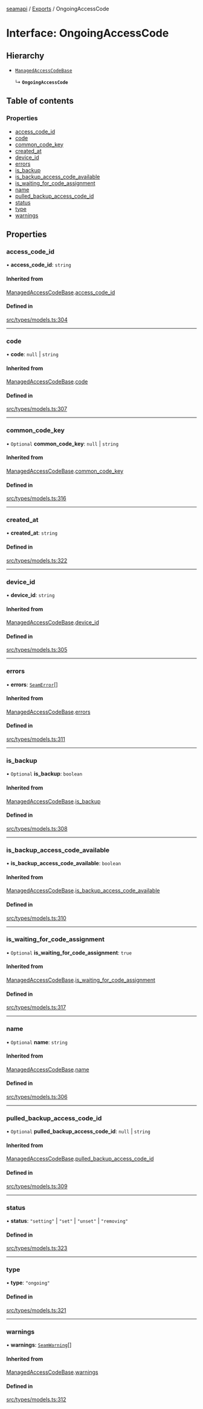 [seamapi](../README.md) / [Exports](../modules.md) / OngoingAccessCode

# Interface: OngoingAccessCode

## Hierarchy

- [`ManagedAccessCodeBase`](ManagedAccessCodeBase.md)

  ↳ **`OngoingAccessCode`**

## Table of contents

### Properties

- [access\_code\_id](OngoingAccessCode.md#access_code_id)
- [code](OngoingAccessCode.md#code)
- [common\_code\_key](OngoingAccessCode.md#common_code_key)
- [created\_at](OngoingAccessCode.md#created_at)
- [device\_id](OngoingAccessCode.md#device_id)
- [errors](OngoingAccessCode.md#errors)
- [is\_backup](OngoingAccessCode.md#is_backup)
- [is\_backup\_access\_code\_available](OngoingAccessCode.md#is_backup_access_code_available)
- [is\_waiting\_for\_code\_assignment](OngoingAccessCode.md#is_waiting_for_code_assignment)
- [name](OngoingAccessCode.md#name)
- [pulled\_backup\_access\_code\_id](OngoingAccessCode.md#pulled_backup_access_code_id)
- [status](OngoingAccessCode.md#status)
- [type](OngoingAccessCode.md#type)
- [warnings](OngoingAccessCode.md#warnings)

## Properties

### access\_code\_id

• **access\_code\_id**: `string`

#### Inherited from

[ManagedAccessCodeBase](ManagedAccessCodeBase.md).[access_code_id](ManagedAccessCodeBase.md#access_code_id)

#### Defined in

[src/types/models.ts:304](https://github.com/seamapi/javascript/blob/main/src/types/models.ts#L304)

___

### code

• **code**: ``null`` \| `string`

#### Inherited from

[ManagedAccessCodeBase](ManagedAccessCodeBase.md).[code](ManagedAccessCodeBase.md#code)

#### Defined in

[src/types/models.ts:307](https://github.com/seamapi/javascript/blob/main/src/types/models.ts#L307)

___

### common\_code\_key

• `Optional` **common\_code\_key**: ``null`` \| `string`

#### Inherited from

[ManagedAccessCodeBase](ManagedAccessCodeBase.md).[common_code_key](ManagedAccessCodeBase.md#common_code_key)

#### Defined in

[src/types/models.ts:316](https://github.com/seamapi/javascript/blob/main/src/types/models.ts#L316)

___

### created\_at

• **created\_at**: `string`

#### Defined in

[src/types/models.ts:322](https://github.com/seamapi/javascript/blob/main/src/types/models.ts#L322)

___

### device\_id

• **device\_id**: `string`

#### Inherited from

[ManagedAccessCodeBase](ManagedAccessCodeBase.md).[device_id](ManagedAccessCodeBase.md#device_id)

#### Defined in

[src/types/models.ts:305](https://github.com/seamapi/javascript/blob/main/src/types/models.ts#L305)

___

### errors

• **errors**: [`SeamError`](SeamError.md)[]

#### Inherited from

[ManagedAccessCodeBase](ManagedAccessCodeBase.md).[errors](ManagedAccessCodeBase.md#errors)

#### Defined in

[src/types/models.ts:311](https://github.com/seamapi/javascript/blob/main/src/types/models.ts#L311)

___

### is\_backup

• `Optional` **is\_backup**: `boolean`

#### Inherited from

[ManagedAccessCodeBase](ManagedAccessCodeBase.md).[is_backup](ManagedAccessCodeBase.md#is_backup)

#### Defined in

[src/types/models.ts:308](https://github.com/seamapi/javascript/blob/main/src/types/models.ts#L308)

___

### is\_backup\_access\_code\_available

• **is\_backup\_access\_code\_available**: `boolean`

#### Inherited from

[ManagedAccessCodeBase](ManagedAccessCodeBase.md).[is_backup_access_code_available](ManagedAccessCodeBase.md#is_backup_access_code_available)

#### Defined in

[src/types/models.ts:310](https://github.com/seamapi/javascript/blob/main/src/types/models.ts#L310)

___

### is\_waiting\_for\_code\_assignment

• `Optional` **is\_waiting\_for\_code\_assignment**: ``true``

#### Inherited from

[ManagedAccessCodeBase](ManagedAccessCodeBase.md).[is_waiting_for_code_assignment](ManagedAccessCodeBase.md#is_waiting_for_code_assignment)

#### Defined in

[src/types/models.ts:317](https://github.com/seamapi/javascript/blob/main/src/types/models.ts#L317)

___

### name

• `Optional` **name**: `string`

#### Inherited from

[ManagedAccessCodeBase](ManagedAccessCodeBase.md).[name](ManagedAccessCodeBase.md#name)

#### Defined in

[src/types/models.ts:306](https://github.com/seamapi/javascript/blob/main/src/types/models.ts#L306)

___

### pulled\_backup\_access\_code\_id

• `Optional` **pulled\_backup\_access\_code\_id**: ``null`` \| `string`

#### Inherited from

[ManagedAccessCodeBase](ManagedAccessCodeBase.md).[pulled_backup_access_code_id](ManagedAccessCodeBase.md#pulled_backup_access_code_id)

#### Defined in

[src/types/models.ts:309](https://github.com/seamapi/javascript/blob/main/src/types/models.ts#L309)

___

### status

• **status**: ``"setting"`` \| ``"set"`` \| ``"unset"`` \| ``"removing"``

#### Defined in

[src/types/models.ts:323](https://github.com/seamapi/javascript/blob/main/src/types/models.ts#L323)

___

### type

• **type**: ``"ongoing"``

#### Defined in

[src/types/models.ts:321](https://github.com/seamapi/javascript/blob/main/src/types/models.ts#L321)

___

### warnings

• **warnings**: [`SeamWarning`](SeamWarning.md)[]

#### Inherited from

[ManagedAccessCodeBase](ManagedAccessCodeBase.md).[warnings](ManagedAccessCodeBase.md#warnings)

#### Defined in

[src/types/models.ts:312](https://github.com/seamapi/javascript/blob/main/src/types/models.ts#L312)
